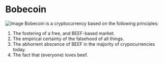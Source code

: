 # Bobecoin
![Image](https://raw.githubusercontent.com/uberadminer/Bobe-Coin/master/src/qt/res/images/splash.png)
Bobecoin is a cryptocurrency based on the following principles:

1. The fostering of a free, and BEEF-based market.
2. The empirical certainty of the falsehood of all things. 
3. The abhorrent abscence of BEEF in the majority of crypocurrencies today.
4. The fact that (everyone) loves beef.